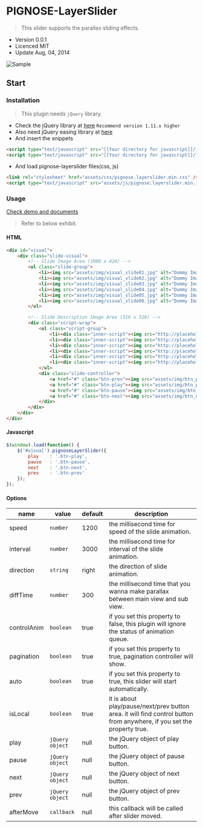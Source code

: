 PIGNOSE-LayerSlider
===================

> This slider supports the parallax sliding effects.

- Version 0.0.1
- Licenced MIT
- Update Aug, 04, 2014

![Sample](http://www.pigno.se/barn/PIGNOSE-LayerSlider/assets/img/sample.jpg)

## Start

### Installation

> This plugin needs `jQuery` library.

- Check the jQuery library at [here](http://jquery.com/download/) `Recommend version 1.11.x higher`
- Also need jQuery easing library at [here](http://gsgd.co.uk/sandbox/jquery/easing/)
- And insert the snippets

 ```html
<script type="text/javascript" src="[[Your directory for javascript]]/jquery.latest.min.js"></script>
<script type="text/javascript" src="[[Your directory for javascript]]/jquery.easing.js"></script>
```

- And load pignose-layerslider files(css, js)

 ```html
 <link rel="stylesheet" href="assets/css/pignose.layerslider.min.css" />
 <script type="text/javascript" src="assets/js/pignose.layerslider.min.js"></script>
```

### Usage

[Check demo and documents](http://www.pigno.se/barn/PIGNOSE-LayerSlider/)

> Refer to below exhibit.

#### HTML

```html
<div id="visual">
	<div class="slide-visual">
		<!-- Slide Image Area (1000 x 424) -->
		<ul class="slide-group">
			<li><img src="assets/img/visual_slide01.jpg" alt="Dummy Image" /></li>
			<li><img src="assets/img/visual_slide02.jpg" alt="Dummy Image" /></li>
			<li><img src="assets/img/visual_slide03.jpg" alt="Dummy Image" /></li>
			<li><img src="assets/img/visual_slide04.jpg" alt="Dummy Image" /></li>
			<li><img src="assets/img/visual_slide05.jpg" alt="Dummy Image" /></li>
			<li><img src="assets/img/visual_slide06.jpg" alt="Dummy Image" /></li>
		</ul>

		<!-- Slide Description Image Area (316 x 328) -->
		<div class="script-wrap">
			<ul class="script-group">
				<li><div class="inner-script"><img src="http://placehold.it/276x288/f8f8f8/b71200" alt="Dummy Image" /></div></li>
				<li><div class="inner-script"><img src="http://placehold.it/276x288/f8f8f8/b71200" alt="Dummy Image" /></div></li>
				<li><div class="inner-script"><img src="http://placehold.it/276x288/f8f8f8/b71200" alt="Dummy Image" /></div></li>
				<li><div class="inner-script"><img src="http://placehold.it/276x288/f8f8f8/b71200" alt="Dummy Image" /></div></li>
				<li><div class="inner-script"><img src="http://placehold.it/276x288/f8f8f8/b71200" alt="Dummy Image" /></div></li>
				<li><div class="inner-script"><img src="http://placehold.it/276x288/f8f8f8/b71200" alt="Dummy Image" /></div></li>
			</ul>
			<div class="slide-controller">
				<a href="#" class="btn-prev"><img src="assets/img/btn_prev.png" alt="Prev Slide" /></a>
				<a href="#" class="btn-play"><img src="assets/img/btn_play.png" alt="Start Slide" /></a>
				<a href="#" class="btn-pause"><img src="assets/img/btn_pause.png" alt="Pause Slide" /></a>
				<a href="#" class="btn-next"><img src="assets/img/btn_next.png" alt="Next Slide" /></a>
			</div>
		</div>
	</div>
</div>
```

#### Javascript

```javascript
$(window).load(function() {
	$('#visual').pignoseLayerSlider({
		play    : '.btn-play',
		pause   : '.btn-pause',
		next    : '.btn-next',
		prev    : '.btn-prev'
	});
});
```

#### Options

| name | value | default | description |
|------|-------|---------|-------------|
| speed | `number` | 1200 | the millisecond time for speed of the slide animation. |
| interval | `number` | 3000 | the millisecond time for interval of the slide animation. |
| direction | `string` | right | the direction of slide animation. |
| diffTime | `number` | 300 | the millisecond time that you wanna make parallax between main view and sub view. |
| controlAnim | `boolean` | true | if you set this property to false, this plugin will ignore the status of animation queue. |
| pagination | `boolean` | true | if you set this property to true, pagination controller will show. |
| auto | `boolean` | true | if you set this property to true, this slider will start automatically. |
| isLocal | `boolean` | true | it is about play/pause/next/prev button area. it will find control button from anywhere, if you set the property true. |
| play | `jQuery object` | null | the jQuery object of play button. |
| pause | `jQuery object` | null | the jQuery object of pause button. |
| next | `jQuery object` | null | the jQuery object of next button. |
| prev | `jQuery object` | null | the jQuery object of prev button. |
| afterMove | `callback` | null | this callback will be called after slider moved. |
